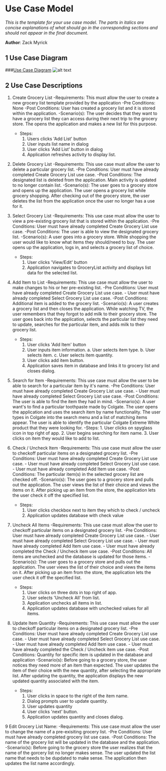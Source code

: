 # Use Case Model

*This is the template for your use case model. The parts in italics are concise explanations of what should go in the corresponding sections and should not appear in the final document.*

**Author**: Zack Myrick

## 1 Use Case Diagram

###[Use Case Diagram](https://github.gatech.edu/gt-omscs-se-2016fall/6300Fall16Team47/blob/master/Images/CaseDiagram.png)
![alt text](https://github.gatech.edu/gt-omscs-se-2016fall/6300Fall16Team47/blob/master/Images/CaseDiagram.png "Use Case Diagram")

## 2 Use Case Descriptions

1) Create Grocery List
	-Requirements: This must allow the user to create a new grocery list template provided by the application
	-Pre Conditions: None
	-Post Conditions: User has created a grocery list and it is stored within the application.
	-Scenario(s): The user decides that they want to have a grocery list they can access during their next trip to the grocery store. The opens the application and makes a new list for this purpose.
	- Steps: 
		1. Users clicks 'Add List' button
		2. User inputs list name in dialog
		3. User clicks 'Add List' button in dialog
		4. Application refreshes activity to display list. 

2) Delete Grocery List
	-Requirements: This use case must allow the user to delete a particular grocery list.
	-Pre Conditions: User must have already completed Create Grocery List use case.
	-Post Conditions: The designated list is deleted from the application. Main activity is updated to no longer contain list. 
	-Scenario(s): The user goes to a grocery store and opens up the application. The user opens a grocery list while grocery shopping. After checking out of the grocery store, the user deletes the list from the application once the user no longer has a use for it.


3) Select Grocery List
	-Requirements:  This use case must allow the user to view a pre-existing grocery list that is stored within the application.
	-Pre Conditions: User must have already completed Create Grocery List use case.
	-Post Conditions: The user is able to view the designated grocery list.
	-Scenario(s): A user goes into a grocery store. While shopping the user would like to know what items they should/need to buy. The user opens up the application, logs in, and selects a grocery list of choice.
	- Steps: 
		1. User clicks 'View/Edit' button
		2. Application navigates to GroceryList activity and displays list data for the selected list.

4) Add Item to List
	-Requirements: This use case must allow the user to make changes to his or her pre-existing list.
	-Pre Conditions: User must have already completed Create Grocery List use case. 
		- User must have already completed Select Grocery List use case.
	-Post Conditions: Additional item is added to the grocery list. 
	-Scenario(s): A user creates a grocery list and then closes the application. While watching TV, the user remembers that they forgot to add milk to their grocery store. The user goes back into the application, selects the particular list they need to update, searches for the particular item, and adds milk to their grocery list.
	- Steps: 
		1. User clicks 'Add Item' button
		2. User inputs item information. 
			a. User selects item type.
			b. User selects item. 
			c. User selects item quantity.
		3. User clicks add item button.
		4. Application saves item in database and links it to grocery list and closes dialog.

5) Search for Item
	-Requirements: This use case must allow the user to be able to search for a particular item by it's name.
	-Pre Conditions: User must have already completed Create Grocery List use case. 
		- User must have already completed Select Grocery List use case.
	-Post Conditions: The user is able to find the item they had in mind.
	-Scenario(s): A user want's to find a particular toothpaste made by Colgate. The user opens the application and uses the search item by name functionality. The user types in Colgate into the search menu and a list of matching items appear. The user is able to identify the particular Colgate Extreme White product that they were looking for.
	-Steps:
		1. User clicks on spyglass icon in top right of app.
		2. User begins searching for item name.
		3. User clicks on item they would like to add to list.

6) Check / Uncheck Item
	-Requirements: This use case must allow the user to checkoff particular items on a designated grocery list.
	-Pre Conditions: User must have already completed Create Grocery List use case. 
		- User must have already completed Select Grocery List use case.
		- User must have already completed Add Item use case.
	-Post Conditions: The particular item(s) in the selected grocery list are checked off.
	-Scenario(s): The user goes to a grocery store and pulls out the application. The user views the list of their choice and views the items on it. After picking up an item from the store, the application lets the user check it off the specified list.
	- Steps: 
		1. User clicks checkbox next to item they which to check / uncheck
		2. Application updates database with check value

 7) Uncheck All Items
	-Requirements: This use case must allow the user to checkoff particular items on a designated grocery list.
	-Pre Conditions: User must have already completed Create Grocery List use case. 
		- User must have already completed Select Grocery List use case.
		- User must have already completed Add Item use case.
		- User must have already completed the Check / Uncheck item use case.
	-Post Conditions: All items are unchecked and the database is updated for those items. 
	-Scenario(s): The user goes to a grocery store and pulls out the application. The user views the list of their choice and views the items on it. After picking up an item from the store, the application lets the user check it off the specified list.
	- Steps: 
		1. User clicks on three dots in top right of app.
		2. User selects 'Uncheck All' from list.
		3. Application unchecks all items in list. 
		4. Application updates database with unchecked values for all items.

8) Update Item Quantity
	-Requirements: This use case must allow the user to checkoff particular items on a designated grocery list.
	-Pre Conditions: User must have already completed Create Grocery List use case. 
		- User must have already completed Select Grocery List use case.
		- User must have already completed Add Item use case.
		- User must have already completed the Check / Uncheck item use case.
	-Post Conditions: Quantity for specific item is updated in the database and application 
	-Scenario(s): Before going to a grocery store, the user notices they need more of an item than expected. The user updates the item of their choice with the new quantity, after selecting the appropriate list. After updating the quantity, the application displays the new updated quantity associated with the item.
	- Steps: 
		1. User clicks in space to the right of the item name.
		2. Dialog prompts user to update quantity.
		3. User updates quantity 
		4. User clicks 'next' button.
		5. Application updates quantity and closes dialog. 

9 Edit Grocery List Name:
	-Requirements: This use case must allow the user to change the name of a pre-exisiting grocery list.
	-Pre Conditions: User must have already completed grocery list use case.
	-Post Conditions: The name of the grocery list will be updated in the database and the application.
	-Scenario(s): Before going to the grocery store the user realizes that the name of the gorcery list no longer makes sense. The user updated the list name that needs to be dupdated to make sense. The application then updates the list name accordingly. 

